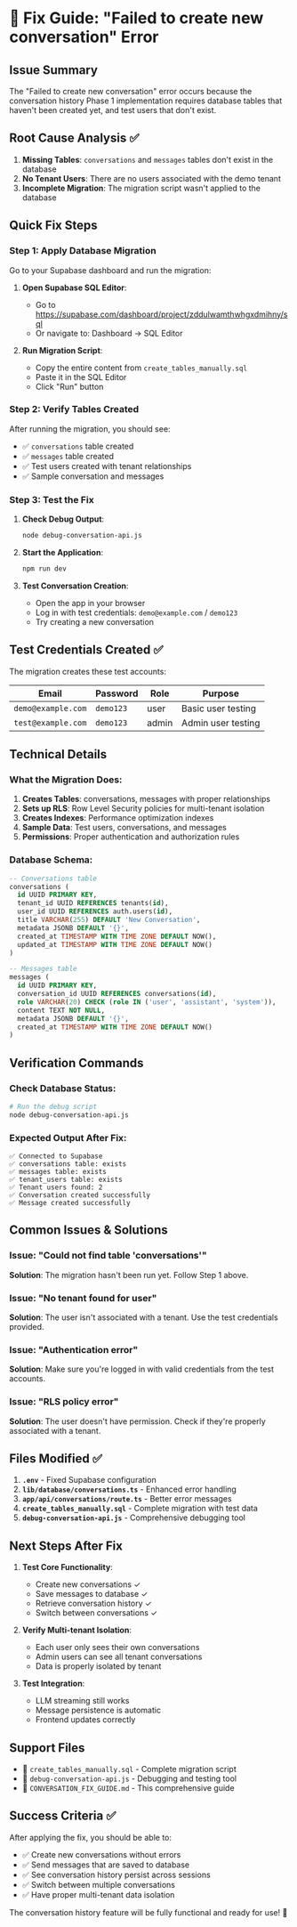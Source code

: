 
# 🔧 Fix Guide: "Failed to create new conversation" Error

## Issue Summary
The "Failed to create new conversation" error occurs because the conversation history Phase 1 implementation requires database tables that haven't been created yet, and test users that don't exist.

## Root Cause Analysis ✅
1. **Missing Tables**: `conversations` and `messages` tables don't exist in the database
2. **No Tenant Users**: There are no users associated with the demo tenant
3. **Incomplete Migration**: The migration script wasn't applied to the database

## Quick Fix Steps

### Step 1: Apply Database Migration
Go to your Supabase dashboard and run the migration:

1. **Open Supabase SQL Editor**: 
   - Go to https://supabase.com/dashboard/project/zddulwamthwhgxdmihny/sql
   - Or navigate to: Dashboard → SQL Editor

2. **Run Migration Script**:
   - Copy the entire content from `create_tables_manually.sql`
   - Paste it in the SQL Editor
   - Click "Run" button

### Step 2: Verify Tables Created
After running the migration, you should see:
- ✅ `conversations` table created
- ✅ `messages` table created  
- ✅ Test users created with tenant relationships
- ✅ Sample conversation and messages

### Step 3: Test the Fix
1. **Check Debug Output**:
   ```bash
   node debug-conversation-api.js
   ```

2. **Start the Application**:
   ```bash
   npm run dev
   ```

3. **Test Conversation Creation**:
   - Open the app in your browser
   - Log in with test credentials: `demo@example.com` / `demo123`
   - Try creating a new conversation

## Test Credentials Created ✅
The migration creates these test accounts:

| Email | Password | Role | Purpose |
|-------|----------|------|---------|
| `demo@example.com` | `demo123` | user | Basic user testing |
| `test@example.com` | `demo123` | admin | Admin user testing |

## Technical Details

### What the Migration Does:
1. **Creates Tables**: conversations, messages with proper relationships
2. **Sets up RLS**: Row Level Security policies for multi-tenant isolation
3. **Creates Indexes**: Performance optimization indexes
4. **Sample Data**: Test users, conversations, and messages
5. **Permissions**: Proper authentication and authorization rules

### Database Schema:
```sql
-- Conversations table
conversations (
  id UUID PRIMARY KEY,
  tenant_id UUID REFERENCES tenants(id),
  user_id UUID REFERENCES auth.users(id),
  title VARCHAR(255) DEFAULT 'New Conversation',
  metadata JSONB DEFAULT '{}',
  created_at TIMESTAMP WITH TIME ZONE DEFAULT NOW(),
  updated_at TIMESTAMP WITH TIME ZONE DEFAULT NOW()
)

-- Messages table  
messages (
  id UUID PRIMARY KEY,
  conversation_id UUID REFERENCES conversations(id),
  role VARCHAR(20) CHECK (role IN ('user', 'assistant', 'system')),
  content TEXT NOT NULL,
  metadata JSONB DEFAULT '{}',
  created_at TIMESTAMP WITH TIME ZONE DEFAULT NOW()
)
```

## Verification Commands

### Check Database Status:
```bash
# Run the debug script
node debug-conversation-api.js
```

### Expected Output After Fix:
```
✅ Connected to Supabase
✅ conversations table: exists
✅ messages table: exists  
✅ tenant_users table: exists
✅ Tenant users found: 2
✅ Conversation created successfully
✅ Message created successfully
```

## Common Issues & Solutions

### Issue: "Could not find table 'conversations'"
**Solution**: The migration hasn't been run yet. Follow Step 1 above.

### Issue: "No tenant found for user"
**Solution**: The user isn't associated with a tenant. Use the test credentials provided.

### Issue: "Authentication error"
**Solution**: Make sure you're logged in with valid credentials from the test accounts.

### Issue: "RLS policy error" 
**Solution**: The user doesn't have permission. Check if they're properly associated with a tenant.

## Files Modified ✅

1. **`.env`** - Fixed Supabase configuration
2. **`lib/database/conversations.ts`** - Enhanced error handling
3. **`app/api/conversations/route.ts`** - Better error messages
4. **`create_tables_manually.sql`** - Complete migration with test data
5. **`debug-conversation-api.js`** - Comprehensive debugging tool

## Next Steps After Fix

1. **Test Core Functionality**:
   - Create new conversations ✓
   - Save messages to database ✓  
   - Retrieve conversation history ✓
   - Switch between conversations ✓

2. **Verify Multi-tenant Isolation**:
   - Each user only sees their own conversations
   - Admin users can see all tenant conversations
   - Data is properly isolated by tenant

3. **Test Integration**:
   - LLM streaming still works
   - Message persistence is automatic
   - Frontend updates correctly

## Support Files

- 📁 `create_tables_manually.sql` - Complete migration script
- 📁 `debug-conversation-api.js` - Debugging and testing tool  
- 📁 `CONVERSATION_FIX_GUIDE.md` - This comprehensive guide

## Success Criteria ✅

After applying the fix, you should be able to:
- ✅ Create new conversations without errors
- ✅ Send messages that are saved to database  
- ✅ See conversation history persist across sessions
- ✅ Switch between multiple conversations
- ✅ Have proper multi-tenant data isolation

The conversation history feature will be fully functional and ready for use! 🎉
